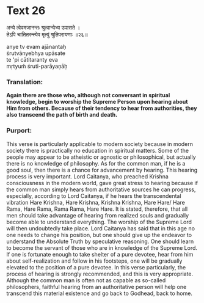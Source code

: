 # Text 26

अन्ये त्वेवमजानन्तः श्रुत्वान्येभ्य उपासते ।  
तेऽपि चातितरन्त्येव मृत्युं श्रुतिपरायणाः ॥२६॥

anye tv evam ajānantaḥ  
śrutvānyebhya upāsate  
te 'pi cātitaranty eva  
mṛtyuḿ śruti-parāyaṇāḥ



### Translation:

**Again there are those who, although not conversant in spiritual knowledge, begin to worship the Supreme Person upon hearing about Him from others. Because of their tendency to hear from authorities, they also transcend the path of birth and death.**

### Purport:

This verse is particularly applicable to modern society because in modern society there is practically no education in spiritual matters. Some of the people may appear to be atheistic or agnostic or philosophical, but actually there is no knowledge of philosophy. As for the common man, if he is a good soul, then there is a chance for advancement by hearing. This hearing process is very important. Lord Caitanya, who preached Krishna consciousness in the modern world, gave great stress to hearing because if the common man simply hears from authoritative sources he can progress, especially, according to Lord Caitanya, if he hears the transcendental vibration Hare Krishna, Hare Krishna, Krishna Krishna, Hare Hare/ Hare Rama, Hare Rama, Rama Rama, Hare Hare. It is stated, therefore, that all men should take advantage of hearing from realized souls and gradually become able to understand everything. The worship of the Supreme Lord will then undoubtedly take place. Lord Caitanya has said that in this age no one needs to change his position, but one should give up the endeavor to understand the Absolute Truth by speculative reasoning. One should learn to become the servant of those who are in knowledge of the Supreme Lord. If one is fortunate enough to take shelter of a pure devotee, hear from him about self-realization and follow in his footsteps, one will be gradually elevated to the position of a pure devotee. In this verse particularly, the process of hearing is strongly recommended, and this is very appropriate. Although the common man is often not as capable as so-called philosophers, faithful hearing from an authoritative person will help one transcend this material existence and go back to Godhead, back to home.